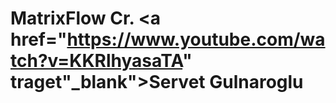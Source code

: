 # MatrixFlow Cr. <a href="https://www.youtube.com/watch?v=KKRlhyasaTA" traget"_blank">Servet Gulnaroglu</a>
